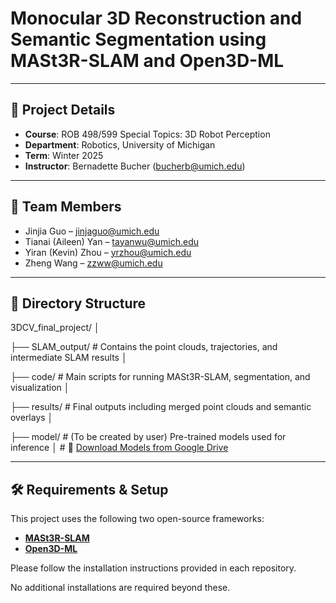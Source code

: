 # Monocular 3D Reconstruction and Semantic Segmentation using MASt3R-SLAM and Open3D-ML

---

## 📘 Project Details

- **Course**: ROB 498/599 Special Topics: 3D Robot Perception  
- **Department**: Robotics, University of Michigan  
- **Term**: Winter 2025  
- **Instructor**: Bernadette Bucher ([bucherb@umich.edu](mailto:bucherb@umich.edu))  

---

## 👥 Team Members

- Jinjia Guo – [jinjaguo@umich.edu](mailto:jinjaguo@umich.edu)  
- Tianai (Aileen) Yan – [tayanwu@umich.edu](mailto:tayanwu@umich.edu)  
- Yiran (Kevin) Zhou – [yrzhou@umich.edu](mailto:yrzhou@umich.edu)  
- Zheng Wang – [zzww@umich.edu](mailto:zzww@umich.edu)  

---

## 📂 Directory Structure

3DCV_final_project/ │ 

├── SLAM_output/ # Contains the point clouds, trajectories, and intermediate SLAM results │ 

├── code/ # Main scripts for running MASt3R-SLAM, segmentation, and visualization │

├── results/ # Final outputs including merged point clouds and semantic overlays │ 

├── model/ # (To be created by user) Pre-trained models used for inference │ # 🔗 [Download Models from Google Drive](https://drive.google.com/drive/folders/1oDsdpNEiqL7K-rela6eIrGwan6uUm6i6)

---

## 🛠️ Requirements & Setup

This project uses the following two open-source frameworks:

- **[MASt3R-SLAM](https://github.com/rmurai0610/MASt3R-SLAM)**
- **[Open3D-ML](https://github.com/isl-org/Open3D-ML)**

Please follow the installation instructions provided in each repository.  

No additional installations are required beyond these.
